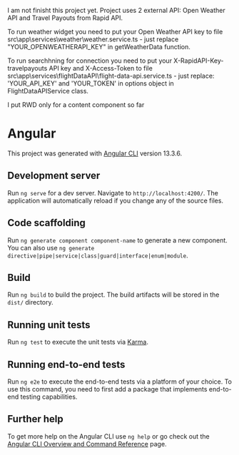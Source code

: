 I am not finisht this project yet.
Project uses 2 external API: Open Weather API and Travel Payouts from Rapid API.

To run weather widget you need to put your Open Weather API key to file src\app\services\weather\weather.service.ts - just replace "YOUR_OPENWEATHERAPI_KEY" in getWeatherData function.

To run searchhning for connection you need to put your X-RapidAPI-Key-travelpayouts API key and X-Access-Token to file src\app\services\flightDataAPI\flight-data-api.service.ts - just replace: 'YOUR_API_KEY' and 'YOUR_TOKEN' in options object in FlightDataAPIService class.

I put RWD only for a content component so far



# Angular

This project was generated with [Angular CLI](https://github.com/angular/angular-cli) version 13.3.6.

## Development server

Run `ng serve` for a dev server. Navigate to `http://localhost:4200/`. The application will automatically reload if you change any of the source files.

## Code scaffolding

Run `ng generate component component-name` to generate a new component. You can also use `ng generate directive|pipe|service|class|guard|interface|enum|module`.

## Build

Run `ng build` to build the project. The build artifacts will be stored in the `dist/` directory.

## Running unit tests

Run `ng test` to execute the unit tests via [Karma](https://karma-runner.github.io).

## Running end-to-end tests

Run `ng e2e` to execute the end-to-end tests via a platform of your choice. To use this command, you need to first add a package that implements end-to-end testing capabilities.

## Further help

To get more help on the Angular CLI use `ng help` or go check out the [Angular CLI Overview and Command Reference](https://angular.io/cli) page.


